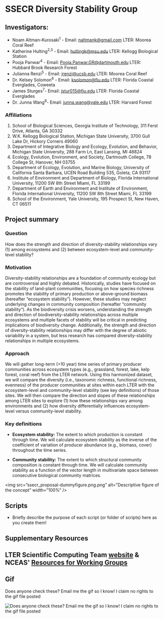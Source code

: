 # SSECR Diversity Stability Group

## Investigators:
- Noam Altman-Kurosaki<sup>1</sup> - Email: [naltmank@gmail.com](mailto:naltmank@gmail.com) LTER: Moorea Coral Reef
- Katherine Hulting<sup>2,3</sup> - Email: [hultingk@msu.edu](mailto:hultingk@msu.edu) LTER: Kellogg Biological Station
- Pooja Panwar<sup>4</sup> - Email: [Pooja.Panwar.GR@dartmouth.edu](mailto:Pooja.Panwar.GR@dartmouth.edu) LTER: Hubbard Brook Research Forest
- Julianna Renzi<sup>5</sup> - Email: [jrenzi@ucsb.edu](mailto:jrenzi@ucsb.edu) LTER: Moorea Coral Reef
- Dr. Kelsey Solomon<sup>6</sup> - Email: [ksolomon@fiu.edu](mailto:ksolomon@fiu.edu) LTER: Florida Coastal Everglades, Coweeta
- James Sturges<sup>7</sup>- Email: [jstur015@fiu.edu](mailto:jstur015@fiu.edu) LTER: Florida Coastal Everglades
- Dr. Junna Wang<sup>8</sup>- Email: [junna.wang@yale.edu](mailto:junna.wang@yale.edu) LTER: Harvard Forest
  
### Affiliations

1. School of Biological Sciences, Georgia Institute of Technology, 311 Ferst Drive, Atlanta, GA 30332
2. W.K. Kellogg Biological Station, Michigan State University, 3700 Gull Lake Dr, Hickory Corners 49060
3. Department of Integrative Biology and Ecology, Evolution, and Behavior, Michigan State University, 288 Farm Ln, East Lansing, MI 48824
4. Ecology, Evolution, Environment, and Society, Dartmouth College, 78 College St, Hanover, NH 03755
5. Department of Ecology, Evolution, and Marine Biology, University of California Santa Barbara, UCEN Road Building 535, Goleta, CA 93117 
6. Institute of Environment and Department of Biology, Florida International University, 11200 SW 8th Street Miami, FL 33199
7. Department of Earth and Environment and Institute of Environment, Florida International University, 11200 SW 8th Street Miami, FL 33199
8. School of the Environment, Yale University, 195 Prospect St, New Haven, CT 06511

## Project summary

### Question
How does the strength and direction of diversity-stability relationships vary (1) among ecosystems and (2) between ecosystem-level and community-level stability?

### Motivation
Diversity-stability relationships are a foundation of community ecology but are controversial and highly debated. Historically, studies have focused on the stability of land-plant communities, focusing on how species richness promotes the stability of primary production or above-ground biomass (hereafter “ecosystem stability”). However, these studies may neglect underlying changes in community composition (hereafter “community stability”). As the biodiversity crisis worsens, understanding the strength and direction of biodiversity-stability relationships across multiple ecosystems and multiple facets of stability will be critical in predicting implications of biodiversity change. Additionally, the strength and direction of diversity-stability relationships may differ with the degree of abiotic variability in a system, but less research has compared diversity-stability relationships in multiple ecosystems. 

### Approach
We will gather long-term (>10 year) time series of primary producer communities across ecosystem types (e.g., grassland, forest, lake, kelp forest, coral reef) from the LTER network. Using this harmonized dataset, we will compare the diversity (i.e., taxonomic richness, functional richness, evenness) of the producer communities at sites within each LTER with the ecosystem-level and community-level stability (see key definitions) of those sites. We will then compare the direction and slopes of these relationships among LTER sites to explore (1) how these relationships vary among environments and (2) how diversity differentially influences ecosystem-level versus community-level stability. 
 
### Key definitions
- **Ecosystem stability:** The extent to which production is constant through time. We will calculate ecosystem stability as the inverse of the coefficient of variation of producer abundance (e.g., biomass, cover) throughout the time series. 

- **Community stability:** The extent to which structural community composition is constant through time. We will calculate community stability as a function of the vector length in multivariate space between consecutive biological community matrices.

<img src=”ssecr_proposal-dummyfigure.png.png” alt=”Descriptive figure of the concept” width=”100%” />
   
## Scripts 

- Briefly describe the purpose of each script (or folder of scripts) here as you create them!

## Supplementary Resources

LTER Scientific Computing Team [website](https://lter.github.io/scicomp/) & NCEAS' [Resources for Working Groups](https://www.nceas.ucsb.edu/working-group-resources)
---

## Gif

Does anyone check these? Email me the gif so I know! I claim no rights to the gif file posted

![Does anyone check these? Email me the gif so I know! I claim no rights to the gif file posted](community.gif)

